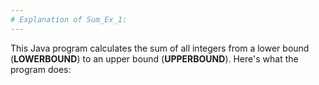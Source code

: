 ```yaml
---
# Explanation of Sum_Ex_1:
---
```


This Java program calculates the sum of all integers from a lower bound (**LOWERBOUND**) to an upper bound (**UPPERBOUND**). Here's what the program does:
